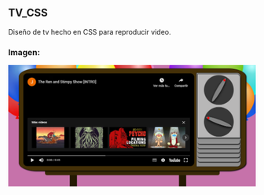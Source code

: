 ## TV_CSS

Diseño de tv hecho en CSS para reproducir video.

### Imagen:

![](https://github.com/yulito/tv_css/blob/main/imagen_tv.png)
